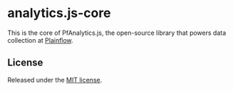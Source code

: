 # analytics.js-core

This is the core of PfAnalytics.js, the open-source library that powers data collection at [Plainflow](https://www.plainflow.com).

## License

Released under the [MIT license](License.md).
